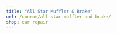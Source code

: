 ```yaml
---
title: "All Star Muffler & Brake"
url: /conroe/all-star-muffler-and-brake/
shop: car repair
---
```

